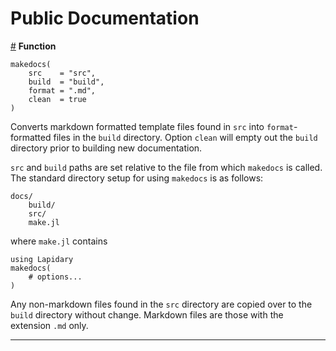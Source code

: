 
<a id='public-documentation'></a>
# Public Documentation


<a id='lapidarymakedocs' href='#lapidarymakedocs'>#</a>
**Function**

```
makedocs(
    src    = "src",
    build  = "build",
    format = ".md",
    clean  = true
)
```

Converts markdown formatted template files found in `src` into `format`-formatted files in the `build` directory. Option `clean` will empty out the `build` directory prior to building new documentation.

`src` and `build` paths are set relative to the file from which `makedocs` is called. The standard directory setup for using `makedocs` is as follows:

```
docs/
    build/
    src/
    make.jl
```

where `make.jl` contains

```
using Lapidary
makedocs(
    # options...
)
```

Any non-markdown files found in the `src` directory are copied over to the `build` directory without change. Markdown files are those with the extension `.md` only.

---
